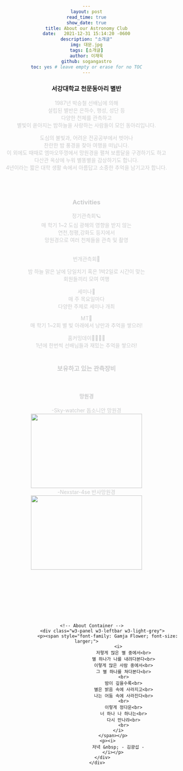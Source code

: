 ```yaml
---
layout: post
read_time: true
show_date: true
title: About our Astronomy Club
date:   2021-12-31 15:14:20 -0600
description: "소개글"
img: 대문.jpg
tags: [소개글]
author: 이재욱
github: sogangastro
toc: yes # leave empty or erase for no TOC
---
```

<html>
<head>
<h3><p style="text-align:center;">서강대학교 천문동아리 별반</p></h3>
 </head>
 <body style="text-align: center">
  <span style="color:#CBCCCD">
<b5><p>1987년 박승철 선배님에 의해 <br>
설립된 별반은 은하수, 행성, 성단 등  <br>
다양한 천체를 관측하고<br>
 별빛이 쏟아지는 밤하늘을 사랑하는 사람들이 모인 동아리입니다. <br> 

도심의 불빛과, 어려운 전공공부에서 벗어나 <br>
찬란한 밤 풍경을 찾아 여행을 떠납니다. <br>
이 외에도 때때로 엠마오뚜껑에서 망원경을 펼쳐 보름달을 구경하기도 하고 <br>
다산관 옥상에 누워 별똥별을 감상하기도 합니다. <br>
4년이라는 짧은 대학 생활 속에서 아름답고 소중한 추억을 남기고자 합니다. <br>
<br><br><br>

<h3>Activities </h3>


정기관측회🪐<br>
매 학기 1~2 도심 광해의 영향을 받지 않는<br>
연천,청평,강화도 등지에서 <br>
망원경으로 여러 천체들을 관측 및 촬영<br><br>


번개관측회🌙<br>

밤 하늘 맑은 날에 당일치기 혹은 1박2일로 시간이 맞는 <br>
회원들끼리 모여 여행<br>

세미나📖<br>
매 주 목요일마다<br>
다양한 주제로 세미나 개최 <br>

MT🚀<br>
매 학기 1~2회 별 빛 아래에서 낭만과 추억을 쌓으러!<br>

홈커밍데이👯‍♂️👯‍♀️<br>
1년에 한번씩 선배님들과 재밌는 추억을 쌓으러!<br><br>


<h3>보유하고 있는 관측장비</h3> <br>

<h4>망원경</h4>
-Sky-watcher 돕소니안 망원경 <br>
<img src="https://user-images.githubusercontent.com/87167006/125395185-cfe77300-e3e5-11eb-863c-990842762c89.jpg" width="300" height="200"> <br>
-Nexstar-4se 반사망원경 <br>
<img src="https://user-images.githubusercontent.com/87167006/125576294-6c03d03a-b60e-497c-98cd-8152662f59e5.PNG" width="300" height="200"> <br>
 
 
  </p></b5></span>
 </body>
 </html> <br><br>
 
 
<br><br><br><br>
<html>
 <!-- Add a background color and large text to the whole page -->
 <div class="w3-large">

        <!-- About Container -->
                <div class="w3-panel w3-leftbar w3-light-grey">
                    <p><span style="font-family: Gamja Flower; font-size: larger;">
                            <i>
                                저렇게 많은 별 중에서<br>
                                별 하나가 나를 내려다본다<br>
                                이렇게 많은 사람 중에서<br>
                                그 별 하나를 쳐다본다<br>
                                <br>
                                밤이 깊을수록<br>
                                별은 밝음 속에 사라지고<br>
                                나는 어둠 속에 사라진다<br>
                                <br>
                                이렇게 정다운<br>
                                너 하나 나 하나는<br>
                                다시 만나랴<br>
                                <br>
                            </i>
                        </span></p>
                    <p><i>
                            저녁 &nbsp; - 김광섭 -
                        </i></p>
                </div>
            </div>
      
